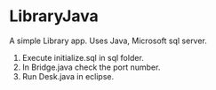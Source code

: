 # LibraryJava
A simple Library app.
Uses Java, Microsoft sql server.

1. Execute initialize.sql in sql folder.
2. In Bridge.java check the port number.
3. Run Desk.java in eclipse.
